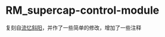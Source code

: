 # RM_supercap-control-module
复刻自[流忆斜阳](https://www.bilibili.com/video/BV1cv4y1X7Nf/?spm_id_from=333.999.0.0&vd_source=3a6242b3cb9435a95f7d4a98159f0607)，并作了一些简单的修改，增加了一些注释  
